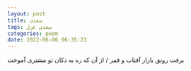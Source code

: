 ```yaml
---
layout: post
title: سعدی
tags: سعدی غزل
categories: poem
date: 2022-06-06 06:35:23
---
```


برفت رونق بازار آفتاب و قمر / از آن که ره به دکان تو مشتری آموخت
